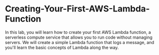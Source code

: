 # Creating-Your-First-AWS-Lambda-Function
In this lab, you will learn how to create your first AWS Lambda function, a serverless compute service that allows you to run code without managing servers. We will create a simple Lambda function that logs a message, and you'll learn the basic concepts of Lambda along the way.

